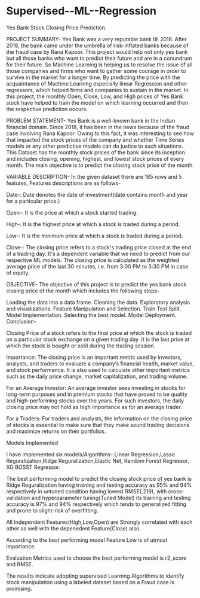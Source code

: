 # Supervised--ML--Regression
Yes Bank Stock Closing Price Prediction.

PROJECT SUMMARY- Yes Bank was a very reputable bank till 2018. After 2018, the bank came under the umbrella of risk-inflated banks because of the fraud case by Rana Kapoor. This project would help not only yes bank but all those banks who want to predict their future and are in a conundrum for their future. So Machine Learning is helping us to resolve the issue of all those companies and firms who want to gather some courage in order to survive in the market for a longer time. By predicting the price with the acquaintance of Machine Learning especially linear Regression and other regressors, which helped firms and companies to sustain in the market. In this project, the monthly Open, Close, Low, and High prices of Yes Bank stock have helped to train the model on which learning occurred and then the respective prediction occurs.

PROBLEM STATEMENT- Yes Bank is a well-known bank in the Indian financial domain. Since 2018, it has been in the news because of the fraud case involving Rana Kapoor. Owing to this fact, it was interesting to see how that impacted the stock prices of the company and whether Time Series models or any other predictive models can do justice to such situations. This Dataset has the monthly stock prices of the bank since its inception and includes closing, opening, highest, and lowest stock prices of every month. The main objective is to predict the closing stock price of the month.

VARIABLE DESCRIPTION- In the given dataset there are 185 rows and 5 features, Features descriptions are as follows-

Date-: Date denotes the date of investment(date contains month and year for a particular price.)

Open-: It is the price at which a stock started trading.

High-: It is the highest price at which a stock is traded during a period.

Low-: It is the minimum price at which a stock is traded during a period.

Close-: The closing price refers to a stock's trading price closed at the end of a trading day. It's a dependent variable that we need to predict from our respective ML models. The closing price is calculated as the weighted average price of the last 30 minutes, i.e. from 3:00 PM to 3:30 PM in case of equity.

OBJECTIVE- The objective of this project is to predict the yes bank stock closing price of the month which includes the following steps-

Loading the data into a data frame.
Cleaning the data.
Exploratory analysis and visualizations.
Feature Manipulation and Selection.
Train Test Split.
Model Implementation.
Selecting the best model.
Model Deployment.
Conclusion-

Closing Price of a stock refers to the final price at which the stock is traded on a particular stock exchange on a given trading day. It is the last price at which the stock is bought or sold during the trading session.

Importance: The closing price is an important metric used by investors, analysts, and traders to evaluate a company’s financial health, market value, and stock performance. It is also used to calculate other important metrics such as the daily price change, market capitalization, and trading volume.

For an Average Investor: An average investor sees investing in stocks for long-term purposes and in premium stocks that have proved to be quality and high-performing stocks over the years. For such investors, the daily closing price may not hold as high importance as for an average trader.

For a Traders: For traders and analysts, the information on the closing price of stocks is essential to make sure that they make sound trading decisions and maximize returns on their portfolios.

Models Implemented

I have implemented six models/Algorithms- Linear Regression,Lasso Reguralization,Ridge Reguralization,Elastic Net, Random Forest Regressor, XG BOSST Regressor.

The best performing model to predict the closing stock price of yes bank is Ridge Reguralization having training and testing accuracy as 95% and 94% respectively in untuned condition having lowest RMSE(.219), with cross-validation and hyperparameter tuning(Tuned Model) its training and testing accuracy is 97% and 94% respectively which tends to generalized fitting and prone to slight-risk of overfitting.

All Independent Features(High,Low,Open) are Strongly correlated with each other as well with the depenedent Feature(Close) also.

According to the best performing model Feature Low is of utmost importance.

Evaluation Metrics used to choose the best performing model is r2_score and RMSE.

The results indicate adopting supervised Learning Algorithms to identify stock manipulation using a labeled dataset based on a Fraud case is promising.
